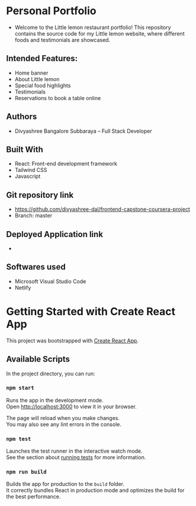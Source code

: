 # Personal Portfolio

- Welcome to the Little lemon restaurant portfolio! This repository contains the source code for my Little lemon website, where different foods and testimonials are showcased.

## Intended Features:

- Home banner
- About Little lemon
- Special food highlights
- Testimonials
- Reservations to book a table online

## Authors

- Divyashree Bangalore Subbaraya – Full Stack Developer

## Built With

- React: Front-end development framework
- Tailwind CSS
- Javascript

## Git repository link

- https://github.com/divyashree-dal/frontend-capstone-coursera-project
- Branch: master

## Deployed Application link

-

## Softwares used

- Microsoft Visual Studio Code
- Netlify

# Getting Started with Create React App

This project was bootstrapped with [Create React App](https://github.com/facebook/create-react-app).

## Available Scripts

In the project directory, you can run:

### `npm start`

Runs the app in the development mode.\
Open [http://localhost:3000](http://localhost:3000) to view it in your browser.

The page will reload when you make changes.\
You may also see any lint errors in the console.

### `npm test`

Launches the test runner in the interactive watch mode.\
See the section about [running tests](https://facebook.github.io/create-react-app/docs/running-tests) for more information.

### `npm run build`

Builds the app for production to the `build` folder.\
It correctly bundles React in production mode and optimizes the build for the best performance.

